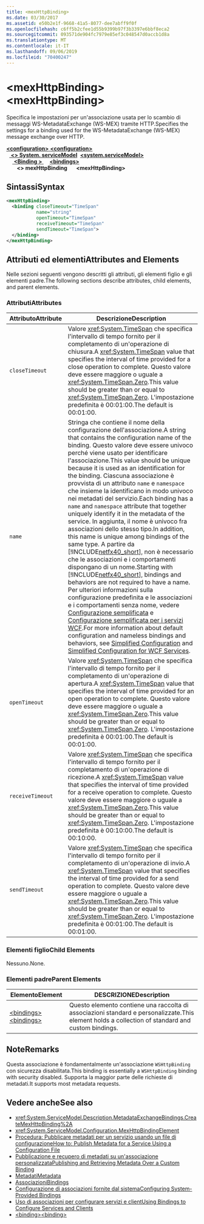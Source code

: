 ```yaml
---
title: <mexHttpBinding>
ms.date: 03/30/2017
ms.assetid: e50b2e1f-9668-41a5-8077-dee7abff9f0f
ms.openlocfilehash: c6ff5b2cfee1d55b9399b97f3b3397e6bbf8eca2
ms.sourcegitcommit: 093571de904fc7979e85ef3c048547d0accb1d8a
ms.translationtype: MT
ms.contentlocale: it-IT
ms.lasthandoff: 09/06/2019
ms.locfileid: "70400247"
---
```

# <a name="mexhttpbinding"></a><span data-ttu-id="90c14-101">\<mexHttpBinding></span><span class="sxs-lookup"><span data-stu-id="90c14-101">\<mexHttpBinding></span></span>
<span data-ttu-id="90c14-102">Specifica le impostazioni per un'associazione usata per lo scambio di messaggi WS-MetadataExchange (WS-MEX) tramite HTTP.</span><span class="sxs-lookup"><span data-stu-id="90c14-102">Specifies the settings for a binding used for the WS-MetadataExchange (WS-MEX) message exchange over HTTP.</span></span>  
  
<span data-ttu-id="90c14-103">[ **\<configuration>** ](../configuration-element.md)</span><span class="sxs-lookup"><span data-stu-id="90c14-103">[**\<configuration>**](../configuration-element.md)</span></span>\
<span data-ttu-id="90c14-104">&nbsp;&nbsp;[ **\<> System. serviceModel**](system-servicemodel.md)</span><span class="sxs-lookup"><span data-stu-id="90c14-104">&nbsp;&nbsp;[**\<system.serviceModel>**](system-servicemodel.md)</span></span>\
<span data-ttu-id="90c14-105">&nbsp;&nbsp;&nbsp;&nbsp;[ **\<Binding >** ](bindings.md)</span><span class="sxs-lookup"><span data-stu-id="90c14-105">&nbsp;&nbsp;&nbsp;&nbsp;[**\<bindings>**](bindings.md)</span></span>\
<span data-ttu-id="90c14-106">&nbsp;&nbsp;&nbsp;&nbsp;&nbsp;&nbsp; **\<> mexHttpBinding**</span><span class="sxs-lookup"><span data-stu-id="90c14-106">&nbsp;&nbsp;&nbsp;&nbsp;&nbsp;&nbsp;**\<mexHttpBinding>**</span></span>  
  
## <a name="syntax"></a><span data-ttu-id="90c14-107">Sintassi</span><span class="sxs-lookup"><span data-stu-id="90c14-107">Syntax</span></span>  
  
```xml  
<mexHttpBinding>
  <binding closeTimeout="TimeSpan"
           name="string"
           openTimeout="TimeSpan"
           receiveTimeout="TimeSpan"
           sendTimeout="TimeSpan">
  </binding>
</mexHttpBinding>
```  
  
## <a name="attributes-and-elements"></a><span data-ttu-id="90c14-108">Attributi ed elementi</span><span class="sxs-lookup"><span data-stu-id="90c14-108">Attributes and Elements</span></span>  
 <span data-ttu-id="90c14-109">Nelle sezioni seguenti vengono descritti gli attributi, gli elementi figlio e gli elementi padre.</span><span class="sxs-lookup"><span data-stu-id="90c14-109">The following sections describe attributes, child elements, and parent elements.</span></span>  
  
### <a name="attributes"></a><span data-ttu-id="90c14-110">Attributi</span><span class="sxs-lookup"><span data-stu-id="90c14-110">Attributes</span></span>  
  
|<span data-ttu-id="90c14-111">Attributo</span><span class="sxs-lookup"><span data-stu-id="90c14-111">Attribute</span></span>|<span data-ttu-id="90c14-112">Descrizione</span><span class="sxs-lookup"><span data-stu-id="90c14-112">Description</span></span>|  
|---------------|-----------------|  
|`closeTimeout`|<span data-ttu-id="90c14-113">Valore <xref:System.TimeSpan> che specifica l'intervallo di tempo fornito per il completamento di un'operazione di chiusura.</span><span class="sxs-lookup"><span data-stu-id="90c14-113">A <xref:System.TimeSpan> value that specifies the interval of time provided for a close operation to complete.</span></span> <span data-ttu-id="90c14-114">Questo valore deve essere maggiore o uguale a <xref:System.TimeSpan.Zero>.</span><span class="sxs-lookup"><span data-stu-id="90c14-114">This value should be greater than or equal to <xref:System.TimeSpan.Zero>.</span></span> <span data-ttu-id="90c14-115">L'impostazione predefinita è 00:01:00.</span><span class="sxs-lookup"><span data-stu-id="90c14-115">The default is 00:01:00.</span></span>|  
|`name`|<span data-ttu-id="90c14-116">Stringa che contiene il nome della configurazione dell'associazione.</span><span class="sxs-lookup"><span data-stu-id="90c14-116">A string that contains the configuration name of the binding.</span></span> <span data-ttu-id="90c14-117">Questo valore deve essere univoco perché viene usato per identificare l'associazione.</span><span class="sxs-lookup"><span data-stu-id="90c14-117">This value should be unique because it is used as an identification for the binding.</span></span> <span data-ttu-id="90c14-118">Ciascuna associazione è provvista di un attributo `name` e `namespace` che insieme la identificano in modo univoco nei metadati del servizio.</span><span class="sxs-lookup"><span data-stu-id="90c14-118">Each binding has a `name` and `namespace` attribute that together uniquely identify it in the metadata of the service.</span></span> <span data-ttu-id="90c14-119">In aggiunta, il nome è univoco fra associazioni dello stesso tipo.</span><span class="sxs-lookup"><span data-stu-id="90c14-119">In addition, this name is unique among bindings of the same type.</span></span> <span data-ttu-id="90c14-120">A partire da [!INCLUDE[netfx40_short](../../../../../includes/netfx40-short-md.md)], non è necessario che le associazioni e i comportamenti dispongano di un nome.</span><span class="sxs-lookup"><span data-stu-id="90c14-120">Starting with [!INCLUDE[netfx40_short](../../../../../includes/netfx40-short-md.md)], bindings and behaviors are not required to have a name.</span></span> <span data-ttu-id="90c14-121">Per ulteriori informazioni sulla configurazione predefinita e le associazioni e i comportamenti senza nome, vedere [Configurazione semplificata](../../../wcf/simplified-configuration.md) e [Configurazione semplificata per i servizi WCF](../../../wcf/samples/simplified-configuration-for-wcf-services.md).</span><span class="sxs-lookup"><span data-stu-id="90c14-121">For more information about default configuration and nameless bindings and behaviors, see [Simplified Configuration](../../../wcf/simplified-configuration.md) and [Simplified Configuration for WCF Services](../../../wcf/samples/simplified-configuration-for-wcf-services.md).</span></span>|  
|`openTimeout`|<span data-ttu-id="90c14-122">Valore <xref:System.TimeSpan> che specifica l'intervallo di tempo fornito per il completamento di un'operazione di apertura.</span><span class="sxs-lookup"><span data-stu-id="90c14-122">A <xref:System.TimeSpan> value that specifies the interval of time provided for an open operation to complete.</span></span> <span data-ttu-id="90c14-123">Questo valore deve essere maggiore o uguale a <xref:System.TimeSpan.Zero>.</span><span class="sxs-lookup"><span data-stu-id="90c14-123">This value should be greater than or equal to <xref:System.TimeSpan.Zero>.</span></span> <span data-ttu-id="90c14-124">L'impostazione predefinita è 00:01:00.</span><span class="sxs-lookup"><span data-stu-id="90c14-124">The default is 00:01:00.</span></span>|  
|`receiveTimeout`|<span data-ttu-id="90c14-125">Valore <xref:System.TimeSpan> che specifica l'intervallo di tempo fornito per il completamento di un'operazione di ricezione.</span><span class="sxs-lookup"><span data-stu-id="90c14-125">A <xref:System.TimeSpan> value that specifies the interval of time provided for a receive operation to complete.</span></span> <span data-ttu-id="90c14-126">Questo valore deve essere maggiore o uguale a <xref:System.TimeSpan.Zero>.</span><span class="sxs-lookup"><span data-stu-id="90c14-126">This value should be greater than or equal to <xref:System.TimeSpan.Zero>.</span></span> <span data-ttu-id="90c14-127">L'impostazione predefinita è 00:10:00.</span><span class="sxs-lookup"><span data-stu-id="90c14-127">The default is 00:10:00.</span></span>|  
|`sendTimeout`|<span data-ttu-id="90c14-128">Valore <xref:System.TimeSpan> che specifica l'intervallo di tempo fornito per il completamento di un'operazione di invio.</span><span class="sxs-lookup"><span data-stu-id="90c14-128">A <xref:System.TimeSpan> value that specifies the interval of time provided for a send operation to complete.</span></span> <span data-ttu-id="90c14-129">Questo valore deve essere maggiore o uguale a <xref:System.TimeSpan.Zero>.</span><span class="sxs-lookup"><span data-stu-id="90c14-129">This value should be greater than or equal to <xref:System.TimeSpan.Zero>.</span></span> <span data-ttu-id="90c14-130">L'impostazione predefinita è 00:01:00.</span><span class="sxs-lookup"><span data-stu-id="90c14-130">The default is 00:01:00.</span></span>|  
  
### <a name="child-elements"></a><span data-ttu-id="90c14-131">Elementi figlio</span><span class="sxs-lookup"><span data-stu-id="90c14-131">Child Elements</span></span>  
 <span data-ttu-id="90c14-132">Nessuno.</span><span class="sxs-lookup"><span data-stu-id="90c14-132">None.</span></span>  
  
### <a name="parent-elements"></a><span data-ttu-id="90c14-133">Elementi padre</span><span class="sxs-lookup"><span data-stu-id="90c14-133">Parent Elements</span></span>  
  
|<span data-ttu-id="90c14-134">Elemento</span><span class="sxs-lookup"><span data-stu-id="90c14-134">Element</span></span>|<span data-ttu-id="90c14-135">DESCRIZIONE</span><span class="sxs-lookup"><span data-stu-id="90c14-135">Description</span></span>|  
|-------------|-----------------|  
|[<span data-ttu-id="90c14-136">\<bindings></span><span class="sxs-lookup"><span data-stu-id="90c14-136">\<bindings></span></span>](bindings.md)|<span data-ttu-id="90c14-137">Questo elemento contiene una raccolta di associazioni standard e personalizzate.</span><span class="sxs-lookup"><span data-stu-id="90c14-137">This element holds a collection of standard and custom bindings.</span></span>|  
  
## <a name="remarks"></a><span data-ttu-id="90c14-138">Note</span><span class="sxs-lookup"><span data-stu-id="90c14-138">Remarks</span></span>  
 <span data-ttu-id="90c14-139">Questa associazione è fondamentalmente un'associazione `WSHttpBinding` con sicurezza disabilitata.</span><span class="sxs-lookup"><span data-stu-id="90c14-139">This binding is essentially a `WSHttpBinding` binding with security disabled.</span></span> <span data-ttu-id="90c14-140">Supporta la maggior parte delle richieste di metadati.</span><span class="sxs-lookup"><span data-stu-id="90c14-140">It supports most metadata requests.</span></span>  
  
## <a name="see-also"></a><span data-ttu-id="90c14-141">Vedere anche</span><span class="sxs-lookup"><span data-stu-id="90c14-141">See also</span></span>

- <xref:System.ServiceModel.Description.MetadataExchangeBindings.CreateMexHttpBinding%2A>
- <xref:System.ServiceModel.Configuration.MexHttpBindingElement>
- [<span data-ttu-id="90c14-142">Procedura: Pubblicare metadati per un servizio usando un file di configurazione</span><span class="sxs-lookup"><span data-stu-id="90c14-142">How to: Publish Metadata for a Service Using a Configuration File</span></span>](../../../wcf/feature-details/how-to-publish-metadata-for-a-service-using-a-configuration-file.md)
- [<span data-ttu-id="90c14-143">Pubblicazione e recupero di metadati su un'associazione personalizzata</span><span class="sxs-lookup"><span data-stu-id="90c14-143">Publishing and Retrieving Metadata Over a Custom Binding</span></span>](../../../wcf/extending/publishing-and-retrieving-metadata-over-a-custom-binding.md)
- [<span data-ttu-id="90c14-144">Metadati</span><span class="sxs-lookup"><span data-stu-id="90c14-144">Metadata</span></span>](../../../wcf/feature-details/metadata.md)
- [<span data-ttu-id="90c14-145">Associazioni</span><span class="sxs-lookup"><span data-stu-id="90c14-145">Bindings</span></span>](../../../wcf/bindings.md)
- [<span data-ttu-id="90c14-146">Configurazione di associazioni fornite dal sistema</span><span class="sxs-lookup"><span data-stu-id="90c14-146">Configuring System-Provided Bindings</span></span>](../../../wcf/feature-details/configuring-system-provided-bindings.md)
- [<span data-ttu-id="90c14-147">Uso di associazioni per configurare servizi e client</span><span class="sxs-lookup"><span data-stu-id="90c14-147">Using Bindings to Configure Services and Clients</span></span>](../../../wcf/using-bindings-to-configure-services-and-clients.md)
- [<span data-ttu-id="90c14-148">\<binding></span><span class="sxs-lookup"><span data-stu-id="90c14-148">\<binding></span></span>](../../../misc/binding.md)
